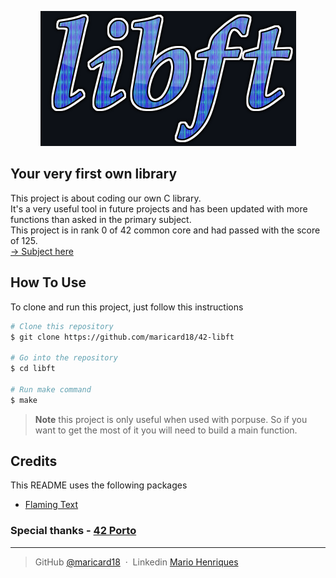 <p align="center">
    <img src="https://github.com/maricard18/42-libft/blob/main/extras/libft.png" alt="libft">
</p>


## Your very first own library

This project is about coding our own C library. <br>
It's a very useful tool in future projects and has been updated with more functions than asked in the primary subject. <br>
This project is in rank 0 of 42 common core and had passed with the score of 125.<br>
[-> Subject here](https://github.com/maricard18/42-printf/blob/main/extras/en.subject.pdf)


## How To Use

To clone and run this project, just follow this instructions

```bash
# Clone this repository
$ git clone https://github.com/maricard18/42-libft

# Go into the repository
$ cd libft

# Run make command
$ make
```

> **Note**
> this project is only useful when used with porpuse. So if you want to get the most of it you will need to build a main function.


## Credits

This README uses the following packages

- [Flaming Text](https://www10.flamingtext.com)


### Special thanks - [42 Porto](https://www.42porto.com/en)

---

> GitHub [@maricard18](https://github.com/maricard18) &nbsp;&middot;&nbsp;
> Linkedin [Mario Henriques](https://www.linkedin.com/in/mario18)

